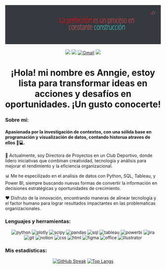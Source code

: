 <div id="header" align="center">
  <img src="https://github.com/alll1997/portafolio/blob/main/IMG_20190304_122131.jpg" width="1000"/>
</div>

<div id="badges" align="center">
  
[![](https://img.shields.io/badge/LinkedIn-162029?style=for-the-badge&logo=linkedin&logoColor=3fbbb3)](https://www.linkedin.com/in/anngie-lopez) 
[![](https://img.shields.io/badge/Tableau-162029?style=for-the-badge&logo=Tableau&logoColor=3fbbb3)](https://public.tableau.com/app/profile/anngie.lopez/vizzes)
[![Gmail](https://img.shields.io/badge/Gmail-162029?style=for-the-badge&logo=gmail&logoColor=3fbbb3)](<a href=»mailto:prueba@prueba.com»>)
[![](https://img.shields.io/badge/WhatsApp-162029?style=for-the-badge&logo=whatsapp&logoColor=3fbbb3)](https://wa.me/573154425598)
 
   
<h1>
  ¡Hola! mi nombre es Anngie, estoy lista para transformar ideas en acciones y desafíos en oportunidades. ¡Un gusto conocerte!
<!--<img src="https://media.giphy.com/media/hvRJCLFzcasrR4ia7z/giphy.gif" width="30px"/>-->
</h1>


 <div id="header" align="left">
<!--:woman_technologist:-->
<h3> Sobre mí: </h3>
<h4>Apasionada por la investigación de contextos, con una sólida base en programación y visualización de datos, contando historua atraves de ellos 🎨💻.</h4>

🔭 Actualmente, soy Directora de Proyectos en un Club Deportivo, donde lidero iniciativas que combinan creatividad, tecnología y análisis para mejorar el rendimiento y la eficiencia organizacional.

📊 Me he especilizado en el analisis de datos con Python, SQL, Tableau, y Power BI, siempre buscando nuevas formas de convertir la información en decisiones estratégicas y oportunidades de crecimiento.

❤️ Disfruto de la innovación, encontrando maneras de alinear tecnología y el factor humano para lograr resultados impactantes en las problematicas organizacionales.
   
 <!--### :hammer_and_wrench:--> 
 <h3>Lenguajes y herramientas:</h3>
<div id="header" align="center">
    <img src="https://img.shields.io/badge/Python-162029?style=for-the-badge&logo=python&logoColor=dd0c22" alt="python"/>
  </a>
    <img src="https://img.shields.io/badge/Plotly-162029?style=for-the-badge&logo=plotly&logoColor=dd0c22" alt="plotly"/>
  </a>
  <img src="https://img.shields.io/badge/SciPy-162029?style=for-the-badge&logo=SciPy&logoColor=dd0c22" alt="scipy"/>
  </a>
  <img src="https://img.shields.io/badge/Pandas-162029?style=for-the-badge&logo=pandas&logoColor=dd0c22" alt="pandas"/>
  </a>
  <img src="https://img.shields.io/badge/MySQL-162029?style=for-the-badge&logo=mysql&logoColor=3fbbb3" alt="sql"/>
  </a>
  <img src="https://img.shields.io/badge/Tableau-162029?style=for-the-badge&logo=Tableau&logoColor=3fbbb3" alt="tableau"/>
  </a>  
 <img src="https://img.shields.io/badge/Power_BI-162029?style=for-the-badge&logo=Power-BI&logoColor=white" alt="powerbi"/>
  </a>
  <img src="https://img.shields.io/badge/Jira-162029?style=for-the-badge&logo=Jira&logoColor=3fbbb3" alt="jira"/>
  </a>
  
  </div>
  <div id="header" align="center">
  <img src="https://img.shields.io/badge/GIT-162029?style=for-the-badge&logo=git&logoColor=3fbbb3" alt="git"/>
  </a>
  <img src="https://img.shields.io/badge/Notion-162029?style=for-the-badge&logo=notion&logoColor=3fbbb3" alt="notion"/>
  </a>
  <img src="https://img.shields.io/badge/CSS3-162029?style=for-the-badge&logo=css3&logoColor=white" alt="css"/>
  </a>
  <img src="https://img.shields.io/badge/HTML5-162029?style=for-the-badge&logo=html5&logoColor=white" alt="html"/>
  </a>    
   <img src="https://img.shields.io/badge/Figma-162029?style=for-the-badge&logo=figma&logoColor=white" alt="figma"/>
  </a>
  <img src="https://img.shields.io/badge/Microsoft_Office-162029?style=for-the-badge&logo=microsoft-office&logoColor=white" alt="office"/>
  </a>
    <img src="https://img.shields.io/badge/Adobe%20Illustrator-162029?style=for-the-badge&logo=adobe%20illustrator&logoColor=white" alt="illustrator"/>
  </a>
  
</div>
  
 <!--### :fire: -->
 <h3>Mis estadísticas: </h3>
<div id="header" align="center" margin: 50>
  
  [![GitHub Streak](https://streak-stats.demolab.com?user=alll1997&theme=shadow-blue&hide_border=true&date_format=M%20j%5B%2C%20Y%5D&mode=weekly&card_width=500&background=162029&stroke=FFF8F8&ring=DD0C22&fire=DD0C22&currStreakNum=FFFFFF&sideNums=FFFFFF&currStreakLabel=3FBBB3&sideLabels=3FBBB3&dates=FFFFFF&excludeDaysLabel=3FBBB3)](https://git.io/streak-stats)   [![Top Langs](https://github-readme-stats.vercel.app/api/top-langs/?username=alll1997&layout=compact&theme=vision-friendly-dark&hide_border=true&card_width=400&bg_color=162029&title_color=DD0C22&text_color=FFFFFF)](https://github.com/anuraghazra/github-readme-stats)
</div>
